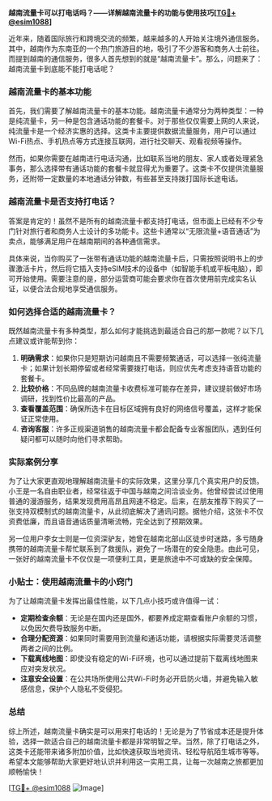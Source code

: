 **越南流量卡可以打电话吗？——详解越南流量卡的功能与使用技巧[[TG💪+ @esim1088](https://t.me/s/esim1088)]**

近年来，随着国际旅行和跨境交流的频繁，越来越多的人开始关注境外通信服务。其中，越南作为东南亚的一个热门旅游目的地，吸引了不少游客和商务人士前往。而提到越南的通信服务，很多人首先想到的就是“越南流量卡”。那么，问题来了：越南流量卡到底能不能打电话呢？

### 越南流量卡的基本功能

首先，我们需要了解越南流量卡的基本功能。越南流量卡通常分为两种类型：一种是纯流量卡，另一种是包含通话功能的套餐卡。对于那些仅仅需要上网的人来说，纯流量卡是一个经济实惠的选择。这类卡主要提供数据流量服务，用户可以通过Wi-Fi热点、手机热点等方式连接互联网，进行社交聊天、观看视频等操作。

然而，如果你需要在越南进行电话沟通，比如联系当地的朋友、家人或者处理紧急事务，那么选择带有通话功能的套餐卡就显得尤为重要了。这类卡不仅提供流量服务，还附带一定数量的本地通话分钟数，有些甚至支持拨打国际长途电话。

### 越南流量卡是否支持打电话？

答案是肯定的！虽然不是所有的越南流量卡都支持打电话，但市面上已经有不少专门针对旅行者和商务人士设计的多功能卡。这些卡通常以“无限流量+语音通话”为卖点，能够满足用户在越南期间的各种通信需求。

具体来说，当你购买了一张带有通话功能的越南流量卡后，只需按照说明书上的步骤激活卡片，然后将它插入支持eSIM技术的设备中（如智能手机或平板电脑），即可开始使用。需要注意的是，部分运营商可能会要求你在首次使用前完成实名认证，以便合法合规地享受通信服务。

### 如何选择合适的越南流量卡？

既然越南流量卡有多种类型，那么如何才能挑选到最适合自己的那一款呢？以下几点建议或许能帮到你：

1. **明确需求**：如果你只是短期访问越南且不需要频繁通话，可以选择一张纯流量卡；如果计划长期停留或者经常需要拨打电话，则应优先考虑支持语音功能的套餐卡。
2. **比较价格**：不同品牌的越南流量卡收费标准可能存在差异，建议提前做好市场调研，找到性价比最高的产品。
3. **查看覆盖范围**：确保所选卡在目标区域拥有良好的网络信号覆盖，这样才能保证正常使用。
4. **咨询客服**：许多正规渠道销售的越南流量卡都会配备专业客服团队，遇到任何疑问都可以随时向他们寻求帮助。

### 实际案例分享

为了让大家更直观地理解越南流量卡的实际效果，这里分享几个真实用户的反馈。小王是一名自由职业者，经常往返于中国与越南之间洽谈业务。他曾经尝试过使用普通的漫游服务，结果发现费用高昂且网速不稳定。后来，在朋友推荐下购买了一张支持双模制式的越南流量卡，从此彻底解决了通讯问题。据他介绍，这张卡不仅资费低廉，而且语音通话质量清晰流畅，完全达到了预期效果。

另一位用户李女士则是一位资深驴友，她曾在越南北部山区徒步时迷路，多亏随身携带的越南流量卡帮忙联系到了救援队，避免了一场潜在的安全隐患。由此可见，一张好的越南流量卡不仅仅是一项便利工具，更是旅途中不可或缺的安全保障。

### 小贴士：使用越南流量卡的小窍门

为了让越南流量卡发挥出最佳性能，以下几点小技巧或许值得一试：

- **定期检查余额**：无论是在国内还是国外，都要养成定期查看账户余额的习惯，以免因欠费导致服务中断。
- **合理分配资源**：如果同时需要用到流量和通话功能，请根据实际需要灵活调整两者之间的比例。
- **下载离线地图**：即使没有稳定的Wi-Fi环境，也可以通过提前下载离线地图来应对突发状况。
- **注意安全设置**：在公共场所使用公共Wi-Fi时务必开启防火墙，并避免输入敏感信息，保护个人隐私不受侵犯。

### 总结

综上所述，越南流量卡确实是可以用来打电话的！无论是为了节省成本还是提升体验，选择一款适合自己的越南流量卡都是非常明智之举。当然，除了打电话之外，这类卡还能带来诸多附加价值，比如快速获取当地资讯、轻松导航陌生城市等等。希望本文能够帮助大家更好地认识并利用这一实用工具，让每一次越南之旅都更加顺畅愉快！

[[TG💪+ @esim1088](https://t.me/s/esim1088) ![Image](https://i.postimg.cc/4NQfJmqS/Snipaste-2025-05-13-00-14-12.png)]
